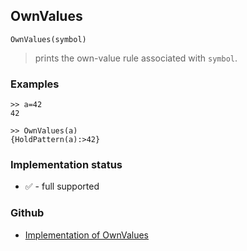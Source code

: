 ## OwnValues 

```
OwnValues(symbol)
```
> prints the own-value rule associated with `symbol`.
  
### Examples

``` 
>> a=42
42

>> OwnValues(a)
{HoldPattern(a):>42}
```






### Implementation status

* &#x2705; - full supported

### Github

* [Implementation of OwnValues](https://github.com/axkr/symja_android_library/blob/master/symja_android_library/matheclipse-core/src/main/java/org/matheclipse/core/builtin/PatternMatching.java#L1377) 
